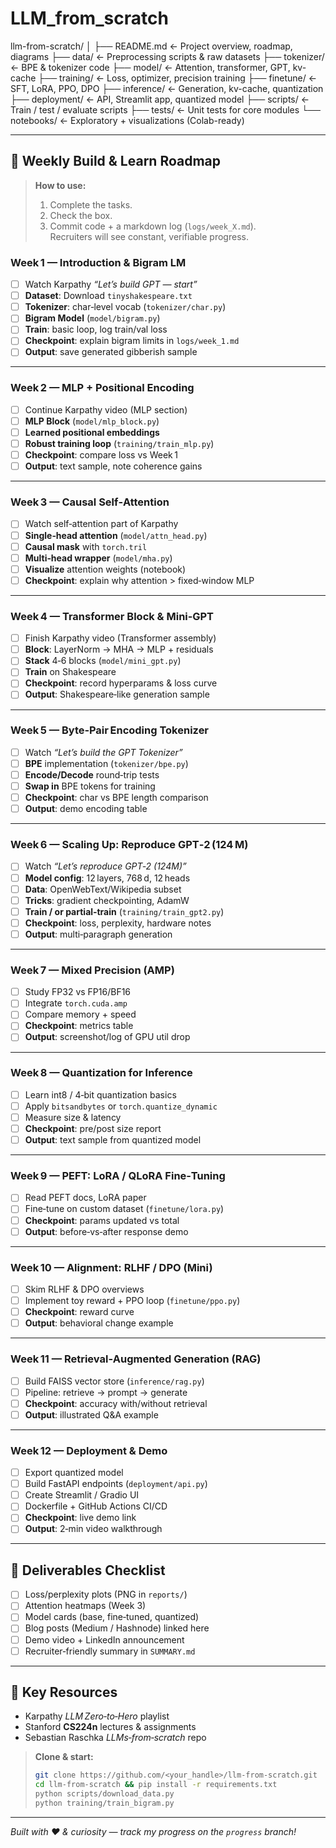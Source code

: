 # LLM_from_scratch

llm-from-scratch/
│
├── README.md                        <- Project overview, roadmap, diagrams
├── data/                            <- Preprocessing scripts & raw datasets
├── tokenizer/                       <- BPE & tokenizer code
├── model/                           <- Attention, transformer, GPT, kv-cache
├── training/                        <- Loss, optimizer, precision training
├── finetune/                        <- SFT, LoRA, PPO, DPO
├── inference/                       <- Generation, kv-cache, quantization
├── deployment/                      <- API, Streamlit app, quantized model
├── scripts/                         <- Train / test / evaluate scripts
├── tests/                           <- Unit tests for core modules
└── notebooks/                       <- Exploratory + visualizations (Colab-ready)



---

## 📅 Weekly Build & Learn Roadmap
> **How to use:**  
> 1. Complete the tasks.  
> 2. Check the box.  
> 3. Commit code + a markdown log (`logs/week_X.md`).  
> Recruiters will see constant, verifiable progress.

### Week 1 — Introduction & Bigram LM
- [ ] Watch Karpathy *“Let’s build GPT — start”*  
- [ ] **Dataset**: Download `tinyshakespeare.txt`
- [ ] **Tokenizer**: char‑level vocab (`tokenizer/char.py`)
- [ ] **Bigram Model** (`model/bigram.py`)
- [ ] **Train**: basic loop, log train/val loss
- [ ] **Checkpoint**: explain bigram limits in `logs/week_1.md`
- [ ] **Output**: save generated gibberish sample

---

### Week 2 — MLP + Positional Encoding
- [ ] Continue Karpathy video (MLP section)
- [ ] **MLP Block** (`model/mlp_block.py`)
- [ ] **Learned positional embeddings**
- [ ] **Robust training loop** (`training/train_mlp.py`)
- [ ] **Checkpoint**: compare loss vs Week 1
- [ ] **Output**: text sample, note coherence gains

---

### Week 3 — Causal Self‑Attention
- [ ] Watch self‑attention part of Karpathy
- [ ] **Single‑head attention** (`model/attn_head.py`)
- [ ] **Causal mask** with `torch.tril`
- [ ] **Multi‑head wrapper** (`model/mha.py`)
- [ ] **Visualize** attention weights (notebook)
- [ ] **Checkpoint**: explain why attention > fixed‑window MLP

---

### Week 4 — Transformer Block & Mini‑GPT
- [ ] Finish Karpathy video (Transformer assembly)
- [ ] **Block**: LayerNorm → MHA → MLP + residuals
- [ ] **Stack** 4‑6 blocks (`model/mini_gpt.py`)
- [ ] **Train** on Shakespeare
- [ ] **Checkpoint**: record hyperparams & loss curve
- [ ] **Output**: Shakespeare‑like generation sample

---

### Week 5 — Byte‑Pair Encoding Tokenizer
- [ ] Watch *“Let’s build the GPT Tokenizer”*
- [ ] **BPE** implementation (`tokenizer/bpe.py`)
- [ ] **Encode/Decode** round‑trip tests
- [ ] **Swap in** BPE tokens for training
- [ ] **Checkpoint**: char vs BPE length comparison
- [ ] **Output**: demo encoding table

---

### Week 6 — Scaling Up: Reproduce GPT‑2 (124 M)
- [ ] Watch *“Let’s reproduce GPT‑2 (124M)”*
- [ ] **Model config**: 12 layers, 768 d, 12 heads
- [ ] **Data**: OpenWebText/Wikipedia subset
- [ ] **Tricks**: gradient checkpointing, AdamW
- [ ] **Train / or partial‑train** (`training/train_gpt2.py`)
- [ ] **Checkpoint**: loss, perplexity, hardware notes
- [ ] **Output**: multi‑paragraph generation

---

### Week 7 — Mixed Precision (AMP)
- [ ] Study FP32 vs FP16/BF16
- [ ] Integrate `torch.cuda.amp`
- [ ] Compare memory + speed
- [ ] **Checkpoint**: metrics table
- [ ] **Output**: screenshot/log of GPU util drop

---

### Week 8 — Quantization for Inference
- [ ] Learn int8 / 4‑bit quantization basics
- [ ] Apply `bitsandbytes` or `torch.quantize_dynamic`
- [ ] Measure size & latency
- [ ] **Checkpoint**: pre/post size report
- [ ] **Output**: text sample from quantized model

---

### Week 9 — PEFT: LoRA / QLoRA Fine‑Tuning
- [ ] Read PEFT docs, LoRA paper
- [ ] Fine‑tune on custom dataset (`finetune/lora.py`)
- [ ] **Checkpoint**: params updated vs total
- [ ] **Output**: before‑vs‑after response demo

---

### Week 10 — Alignment: RLHF / DPO (Mini)
- [ ] Skim RLHF & DPO overviews
- [ ] Implement toy reward + PPO loop (`finetune/ppo.py`)
- [ ] **Checkpoint**: reward curve
- [ ] **Output**: behavioral change example

---

### Week 11 — Retrieval‑Augmented Generation (RAG)
- [ ] Build FAISS vector store (`inference/rag.py`)
- [ ] Pipeline: retrieve → prompt → generate
- [ ] **Checkpoint**: accuracy with/without retrieval
- [ ] **Output**: illustrated Q&A example

---

### Week 12 — Deployment & Demo
- [ ] Export quantized model
- [ ] Build FastAPI endpoints (`deployment/api.py`)
- [ ] Create Streamlit / Gradio UI
- [ ] Dockerfile + GitHub Actions CI/CD
- [ ] **Checkpoint**: live demo link
- [ ] **Output**: 2‑min video walkthrough

---

## 🏁 Deliverables Checklist
- [ ] Loss/perplexity plots (PNG in `reports/`)
- [ ] Attention heatmaps (Week 3)
- [ ] Model cards (base, fine‑tuned, quantized)
- [ ] Blog posts (Medium / Hashnode) linked here
- [ ] Demo video + LinkedIn announcement
- [ ] Recruiter‑friendly summary in `SUMMARY.md`

---

## 🔗 Key Resources
- Karpathy *LLM Zero‑to‑Hero* playlist  
- Stanford **CS224n** lectures & assignments  
- Sebastian Raschka *LLMs‑from‑scratch* repo  

> **Clone & start:**  
> ```bash
> git clone https://github.com/<your_handle>/llm-from-scratch.git
> cd llm-from-scratch && pip install -r requirements.txt
> python scripts/download_data.py
> python training/train_bigram.py
> ```

---

*Built with ❤️ & curiosity — track my progress on the `progress` branch!*  
